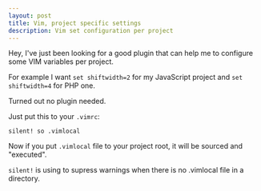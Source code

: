 ```yaml
---
layout: post
title: Vim, project specific settings
description: Vim set configuration per project
---
```


Hey,
I've just been looking for a good plugin that can help me to configure some VIM variables per project.

For example I want `set shiftwidth=2` for my JavaScript project and `set shiftwidth=4` for PHP one.

Turned out no plugin needed.

Just put this to your `.vimrc`:

```vim
silent! so .vimlocal
```

Now if you put `.vimlocal` file to your project root, it will be sourced and "executed".

`silent!` is using to supress warnings when there is no .vimlocal file in a directory.
